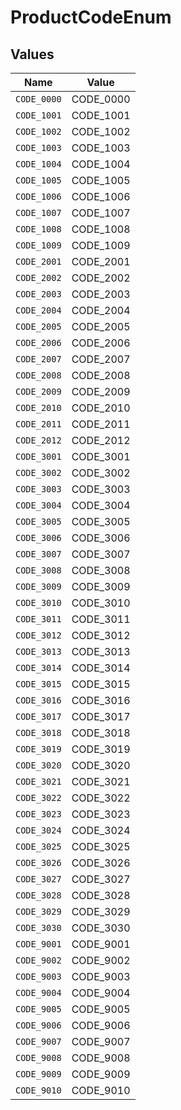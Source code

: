 # ProductCodeEnum


## Values

| Name        | Value       |
| ----------- | ----------- |
| `CODE_0000` | CODE_0000   |
| `CODE_1001` | CODE_1001   |
| `CODE_1002` | CODE_1002   |
| `CODE_1003` | CODE_1003   |
| `CODE_1004` | CODE_1004   |
| `CODE_1005` | CODE_1005   |
| `CODE_1006` | CODE_1006   |
| `CODE_1007` | CODE_1007   |
| `CODE_1008` | CODE_1008   |
| `CODE_1009` | CODE_1009   |
| `CODE_2001` | CODE_2001   |
| `CODE_2002` | CODE_2002   |
| `CODE_2003` | CODE_2003   |
| `CODE_2004` | CODE_2004   |
| `CODE_2005` | CODE_2005   |
| `CODE_2006` | CODE_2006   |
| `CODE_2007` | CODE_2007   |
| `CODE_2008` | CODE_2008   |
| `CODE_2009` | CODE_2009   |
| `CODE_2010` | CODE_2010   |
| `CODE_2011` | CODE_2011   |
| `CODE_2012` | CODE_2012   |
| `CODE_3001` | CODE_3001   |
| `CODE_3002` | CODE_3002   |
| `CODE_3003` | CODE_3003   |
| `CODE_3004` | CODE_3004   |
| `CODE_3005` | CODE_3005   |
| `CODE_3006` | CODE_3006   |
| `CODE_3007` | CODE_3007   |
| `CODE_3008` | CODE_3008   |
| `CODE_3009` | CODE_3009   |
| `CODE_3010` | CODE_3010   |
| `CODE_3011` | CODE_3011   |
| `CODE_3012` | CODE_3012   |
| `CODE_3013` | CODE_3013   |
| `CODE_3014` | CODE_3014   |
| `CODE_3015` | CODE_3015   |
| `CODE_3016` | CODE_3016   |
| `CODE_3017` | CODE_3017   |
| `CODE_3018` | CODE_3018   |
| `CODE_3019` | CODE_3019   |
| `CODE_3020` | CODE_3020   |
| `CODE_3021` | CODE_3021   |
| `CODE_3022` | CODE_3022   |
| `CODE_3023` | CODE_3023   |
| `CODE_3024` | CODE_3024   |
| `CODE_3025` | CODE_3025   |
| `CODE_3026` | CODE_3026   |
| `CODE_3027` | CODE_3027   |
| `CODE_3028` | CODE_3028   |
| `CODE_3029` | CODE_3029   |
| `CODE_3030` | CODE_3030   |
| `CODE_9001` | CODE_9001   |
| `CODE_9002` | CODE_9002   |
| `CODE_9003` | CODE_9003   |
| `CODE_9004` | CODE_9004   |
| `CODE_9005` | CODE_9005   |
| `CODE_9006` | CODE_9006   |
| `CODE_9007` | CODE_9007   |
| `CODE_9008` | CODE_9008   |
| `CODE_9009` | CODE_9009   |
| `CODE_9010` | CODE_9010   |